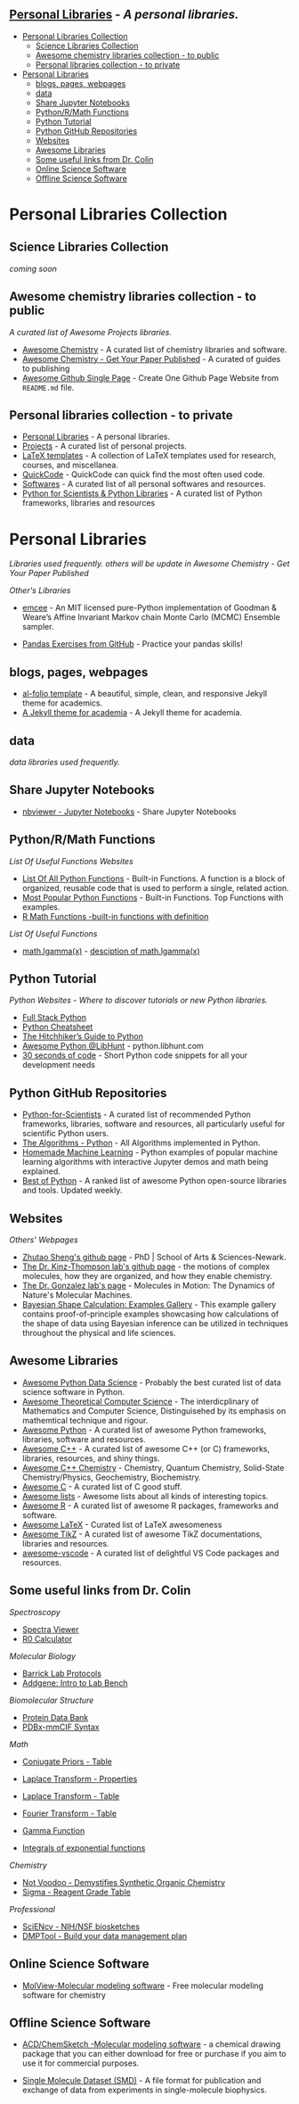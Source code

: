 ## [Personal Libraries](https://github.com/zhutaosheng/awesome-chemistry/blob/main/aaa-personal-libraries/README.md) - *A personal libraries.*


[//]: # (I am a comment and will not be displayed. The contributing list under the document has been changed)
[//]: # (Every file is clear)


- [Personal Libraries Collection](#personal-libraries-collection)
  - [Science Libraries Collection](#science-libraries-collection)
  - [Awesome chemistry libraries collection - to public](#awesome-chemistry-libraries-collection---to-public)
  - [Personal libraries collection - to private](#personal-libraries-collection---to-private)
- [Personal Libraries](#personal-libraries)
  - [blogs, pages, webpages](#blogs-pages-webpages)
  - [data](#data)
  - [Share Jupyter Notebooks](#share-jupyter-notebooks)
  - [Python/R/Math Functions](#pythonrmath-functions)
  - [Python Tutorial](#python-tutorial)
  - [Python GitHub Repositories](#python-github-repositories)
  - [Websites](#websites)
  - [Awesome Libraries](#awesome-libraries)
  - [Some useful links from Dr. Colin](#some-useful-links-from-dr-colin)
  - [Online Science Software](#online-science-software)
  - [Offline Science Software](#offline-science-software)



# Personal Libraries Collection

## Science Libraries Collection
*coming soon*
## Awesome chemistry libraries collection - to public
*A curated list of Awesome Projects libraries.*
* [Awesome Chemistry](https://github.com/zhutaosheng/awesome-chemistry/blob/main/README.md) - A curated list of chemistry libraries and software.
* [Awesome Chemistry - Get Your Paper Published](https://github.com/zhutaosheng/awesome-chemistry/blob/main/awesome-chemistry/awesome-chemistry-get-your-paper-published.md) - A curated of guides to publishing
* [Awesome Github Single Page](https://github.com/zhutaosheng/awesome-chemistry/blob/main/aaa-personal-libraries/awesome-github-single-page/README.md) - Create One Github Page Website from ```README.md``` file.

## Personal libraries collection - to private
* [Personal Libraries](https://github.com/zhutaosheng/awesome-chemistry/blob/main/aaa-personal-libraries/README.md) - A personal libraries.
* [Projects](https://github.com/zhutaosheng/awesome-chemistry/blob/main/aaa-personal-libraries/projects.md) - A curated list of personal projects.
* [LaTeX templates](https://github.com/zhutaosheng/latex-templates/blob/main/README.md) - A collection of LaTeX templates used for research, courses, and miscellanea.
* [QuickCode](https://github.com/zhutaosheng/awesome-chemistry/blob/main/aaa-personal-libraries/quickcode.md) - QuickCode can quick find the most often used code.
* [Softwares](https://github.com/zhutaosheng/awesome-chemistry/blob/main/aaa-personal-libraries/softwares.md) - A curated list of all personal softwares and resources.
* [Python for Scientists & Python Libraries](https://github.com/zhutaosheng/awesome-chemistry/blob/main/aaa-personal-libraries/python-for-scientists-and-python-libraries.md) - A curated list of Python frameworks, libraries and resources

# Personal Libraries

*Libraries used frequently. others will be update in Awesome Chemistry - Get Your Paper Published*

*Other's Libraries*
* [emcee](https://emcee.readthedocs.io/en/stable/) - An MIT licensed pure-Python implementation of Goodman & Weare’s Affine Invariant Markov chain Monte Carlo (MCMC) Ensemble sampler.

* [Pandas Exercises from GitHub](https://github.com/guipsamora/pandas_exercises) - Practice your pandas skills!

## blogs, pages, webpages
* [al-folio template](https://github.com/alshedivat/al-folio) - A beautiful, simple, clean, and responsive Jekyll theme for academics.
* [A Jekyll theme for academia](https://github.com/LeNPaul/academic) - A Jekyll theme for academia.

## data
*data libraries used frequently.*

## Share Jupyter Notebooks
* [nbviewer - Jupyter Notebooks](https://nbviewer.org/) - Share Jupyter Notebooks
## Python/R/Math Functions

*List Of Useful Functions Websites*
* [List Of All Python Functions](https://neuralbeast.com/list-of-all-python-functions) - Built-in Functions. A function is a block of organized, reusable code that is used to perform a single, related action.
* [Most Popular Python Functions](https://python.hotexamples.com/site/trends?type=python%7Cf) - Built-in Functions. Top Functions with examples.
* [R Math Functions -built-in functions with definition](https://www.alphacodingskills.com/r/r-math-functions.php)

*List Of Useful Functions*
* [math.lgamma(x)](https://docs.python.org/3/library/math.html) - [desciption of math.lgamma(x)](https://www.alphacodingskills.com/r/notes/r-math-func-lgamma.php)

## Python Tutorial

*Python Websites - Where to discover tutorials or new Python libraries.*
* [Full Stack Python](https://www.fullstackpython.com/)
* [Python Cheatsheet](https://www.pythoncheatsheet.org/)
* [The Hitchhiker’s Guide to Python](https://docs.python-guide.org/)
* [Awesome Python @LibHunt](https://python.libhunt.com/) - python.libhunt.com
* [30 seconds of code](https://github.com/30-seconds/30-seconds-of-python/tree/master/snippets) - Short Python code snippets for all your development needs

## Python GitHub Repositories
* [Python-for-Scientists](https://github.com/TomNicholas/Python-for-Scientists) - A curated list of recommended Python frameworks, libraries, software and resources, all particularly useful for scientific Python users.
* [The Algorithms - Python](https://github.com/TheAlgorithms/Python) - All Algorithms implemented in Python.
* [Homemade Machine Learning](https://github.com/trekhleb/homemade-machine-learning) - Python examples of popular machine learning algorithms with interactive Jupyter demos and math being explained.
* [Best of Python](https://github.com/ml-tooling/best-of-python) - A ranked list of awesome Python open-source libraries and tools. Updated weekly.


## Websites
*Others' Webpages*
* [Zhutao Sheng's github page](https://github.com/zhutaosheng) - PhD | School of Arts & Sciences-Newark.
* [The Dr. Kinz-Thompson lab's github page](https://ckinzthompson.github.io/index.html) - the motions of complex molecules, how they are organized, and how they enable chemistry.
* [The Dr. Gonzalez lab's page](http://www.columbia.edu/cu/chemistry/groups/gonzalez/index.html) - Molecules in Motion: The Dynamics of Nature's Molecular Machines.
* [Bayesian Shape Calculation: Examples Gallery](https://bayes-shape-calc.github.io/examples/) - This example gallery contains proof-of-principle examples showcasing how calculations of the shape of data using Bayesian inference can be utilized in techniques throughout the physical and life sciences.


## Awesome Libraries
* [Awesome Python Data Science](https://github.com/krzjoa/awesome-python-data-science#readme) - Probably the best curated list of data science software in Python.
* [Awesome Theoretical Computer Science](https://github.com/mostafatouny/awesome-theoretical-computer-science#readme) - The interdicplinary of Mathematics and Computer Science, Distinguisehed by its emphasis on mathemtical technique and rigour.
* [Awesome Python](https://github.com/vinta/awesome-python) - A curated list of awesome Python frameworks, libraries, software and resources.
* [Awesome C++](https://github.com/fffaraz/awesome-cpp) - A curated list of awesome C++ (or C) frameworks, libraries, resources, and shiny things.
* [Awesome C++ Chemistry](https://github.com/fffaraz/awesome-cpp#chemistry) - Chemistry, Quantum Chemistry, Solid-State Chemistry/Physics, Geochemistry, Biochemistry.
* [Awesome C](https://github.com/inputsh/awesome-c) - A curated list of C good stuff. 
* [Awesome lists](https://github.com/sindresorhus/awesome) - Awesome lists about all kinds of interesting topics.
* [Awesome R](https://github.com/qinwf/awesome-R) - A curated list of awesome R packages, frameworks and software.
* [Awesome LaTeX](https://github.com/egeerardyn/awesome-LaTeX#readme) - Curated list of LaTeX awesomeness
* [Awesome TikZ](https://github.com/xiaohanyu/awesome-tikz#readme) - A curated list of awesome TikZ documentations, libraries and resources.
* [awesome-vscode](https://github.com/viatsko/awesome-vscode#readme) - A curated list of delightful VS Code packages and resources.


## Some useful links from Dr. Colin

*Spectroscopy*
* [Spectra Viewer](https://www.fpbase.org/spectra/)
* [R0 Calculator](https://www.fpbase.org/fret/)

*Molecular Biology*
* [Barrick Lab Protocols](https://barricklab.org/twiki/bin/view/Lab/ProtocolList)
* [Addgene: Intro to Lab Bench](https://www.addgene.org/intro-lab-bench/)

*Biomolecular Structure*
* [Protein Data Bank](https://www.rcsb.org)
* [PDBx-mmCIF Syntax](https://mmcif.wwpdb.org/docs/tutorials/mechanics/pdbx-mmcif-syntax.html)

*Math*
* [Conjugate Priors - Table](https://en.wikipedia.org/wiki/Conjugate_prior#Table_of_conjugate_distributions)

* [Laplace Transform - Properties](https://en.wikipedia.org/wiki/Laplace_transform#Properties_and_theorems)

* [Laplace Transform - Table](https://en.wikipedia.org/wiki/Laplace_transform#Table_of_selected_Laplace_transforms)

* [Fourier Transform - Table](https://en.wikipedia.org/wiki/Fourier_transform#Tables_of_important_Fourier_transforms)

* [Gamma Function](https://en.wikipedia.org/wiki/Gamma_function)

* [Integrals of exponential functions](https://en.wikipedia.org/wiki/List_of_integrals_of_exponential_functions)

*Chemistry*
* [Not Voodoo - Demystifies Synthetic Organic Chemistry](http://www.chem.rochester.edu/notvoodoo/)
* [Sigma - Reagent Grade Table](https://www.sigmaaldrich.com/technical-service-home/product-portfolio.html)

*Professional*
* [SciENcv - NIH/NSF biosketches](https://www.ncbi.nlm.nih.gov/sciencv/)
* [DMPTool - Build your data management plan](https://dmptool.org)



## Online Science Software
* [MolView-Molecular modeling software](https://molview.org/) - Free molecular modeling software for chemistry

## Offline Science Software
* [ACD/ChemSketch -Molecular modeling software](http://www.acdlabs.com/resources/freeware/chemsketch/) - a chemical drawing package that you can either download for free or purchase if you aim to use it for commercial purposes.


* [Single Molecule Dataset (SMD)](https://smdata.github.io/) - A file format for publication and exchange of data from experiments in single-molecule biophysics.

